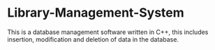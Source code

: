 # Library-Management-System
This is a database management software written in C++, this includes insertion, modification and deletion of data in the database.
